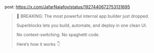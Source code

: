 post: https://x.com/JafarNajafov/status/1927440672753131695
>🚨 BREAKING: The most powerful internal app builder just dropped.
>
>Superblocks lets you build, automate, and deploy in one clean UI.
>
>No context-switching. No spaghetti code.
>
>Here’s how it works 👇
